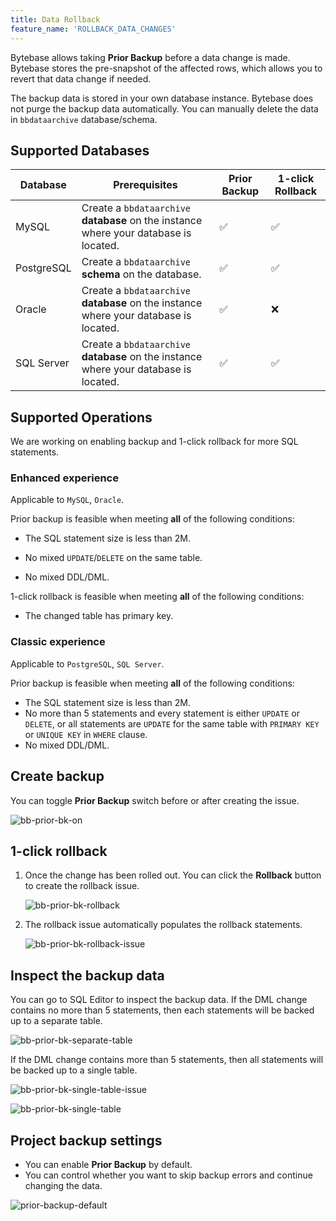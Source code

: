 ```yaml
---
title: Data Rollback
feature_name: 'ROLLBACK_DATA_CHANGES'
---
```


<TutorialBlock url="/docs/tutorials/data-rollback" title="Manage Database Change with 1-Click Data Rollback" />

Bytebase allows taking **Prior Backup** before a data change is made. Bytebase stores the pre-snapshot of the affected rows, which allows you to revert that data change if needed.

<HintBlock type="info">

The backup data is stored in your own database instance. Bytebase does not purge the backup data automatically.
You can manually delete the data in `bbdataarchive` database/schema.

</HintBlock>

## Supported Databases

| Database   | Prerequisites                                                                         | Prior Backup | 1-click Rollback |
| ---------- | ------------------------------------------------------------------------------------- | ------------ | ---------------- |
| MySQL      | Create a `bbdataarchive` **database** on the instance where your database is located. | ✅           | ✅               |
| PostgreSQL | Create a `bbdataarchive` **schema** on the database.                                  | ✅           | ✅               |
| Oracle     | Create a `bbdataarchive` **database** on the instance where your database is located. | ✅           | ❌               |
| SQL Server | Create a `bbdataarchive` **database** on the instance where your database is located. | ✅           | ✅               |

## Supported Operations

We are working on enabling backup and 1-click rollback for more SQL statements.

### Enhanced experience

<HintBlock type="info">

Applicable to `MySQL`, `Oracle`.

</HintBlock>

Prior backup is feasible when meeting **all** of the following conditions:

- The SQL statement size is less than 2M.

- No mixed `UPDATE`/`DELETE` on the same table.

- No mixed DDL/DML.

1-click rollback is feasible when meeting **all** of the following conditions:

- The changed table has primary key.

### Classic experience

<HintBlock type="info">

Applicable to `PostgreSQL`, `SQL Server`.

</HintBlock>

Prior backup is feasible when meeting **all** of the following conditions:

- The SQL statement size is less than 2M.
- No more than 5 statements and every statement is either `UPDATE` or `DELETE`, or all statements are `UPDATE` for the same table with `PRIMARY KEY` or `UNIQUE KEY` in `WHERE` clause.
- No mixed DDL/DML.

## Create backup

You can toggle **Prior Backup** switch before or after creating the issue.

![bb-prior-bk-on](/content/docs/change-database/rollback-data-changes/bb-prior-bk-on.webp)

## 1-click rollback

1. Once the change has been rolled out. You can click the **Rollback** button to create the rollback issue.

   ![bb-prior-bk-rollback](/content/docs/change-database/rollback-data-changes/bb-prior-bk-rollback.webp)

1. The rollback issue automatically populates the rollback statements.

   ![bb-prior-bk-rollback-issue](/content/docs/change-database/rollback-data-changes/bb-prior-bk-rollback-issue.webp)

## Inspect the backup data

You can go to SQL Editor to inspect the backup data. If the DML change contains no more than 5 statements, then each
statements will be backed up to a separate table.

![bb-prior-bk-separate-table](/content/docs/change-database/rollback-data-changes/bb-prior-bk-separate-table.webp)

If the DML change contains more than 5 statements, then all statements will be backed up to a single table.

![bb-prior-bk-single-table-issue](/content/docs/change-database/rollback-data-changes/bb-prior-bk-single-table-issue.webp)

![bb-prior-bk-single-table](/content/docs/change-database/rollback-data-changes/bb-prior-bk-single-table.webp)

## Project backup settings

<PricingPlanBlock feature_name='ISSUE_SETTING' />

- You can enable **Prior Backup** by default.
- You can control whether you want to skip backup errors and continue changing the data.

![prior-backup-default](/content/docs/change-database/rollback-data-changes/bb-prior-backup-default.webp)
